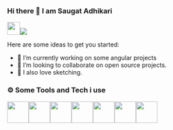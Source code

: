 ### Hi there 👋 I am Saugat Adhikari ###
<a href="https://www.linkedin.com/in/saugat-adhikari-586b85232/"><img src="https://avatars.githubusercontent.com/u/357098?s=200&v=4" width=30></a><a href="https://twitter.com/SaugatAdicary"><img src="https://avatars.githubusercontent.com/u/50278?s=200&v=4"></a>
<!--
**saugatnp/saugatnp** is a ✨ _special_ ✨ repository because its `README.md` (this file) appears on your GitHub profile.
-->
Here are some ideas to get you started:

- 🔭 I’m currently working on some angular projects
- 👯 I’m looking to collaborate on open source projects.
- 🎉 I also love sketching.



### ⚙️ Some Tools and Tech i use

<img src="https://avatars.githubusercontent.com/u/139426?s=200&v=4" width=50><img src="https://user-images.githubusercontent.com/50577675/227496913-caae2e55-2fd9-4c3c-8dff-20dcda3b583f.png"  width=50  ><img src="https://user-images.githubusercontent.com/50577675/227497274-8a9e54ef-ed06-4918-8788-980cd98c3a00.png" width=50><img src="https://user-images.githubusercontent.com/50577675/227497339-64ab5aba-ac98-47de-a012-df1d2e330642.png" width=50><img src="https://user-images.githubusercontent.com/50577675/227497376-afc3feaf-f3bd-4162-a86d-c0e7af0c6c03.png" width=50><img src="https://user-images.githubusercontent.com/50577675/227497392-2ed627e2-13ff-411e-9bbf-ac4e603eeaf1.png" width=50><img src="https://raw.githubusercontent.com/dart-lang/site-shared/master/src/_assets/image/flutter/icon/64.png" width=50>



